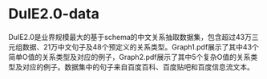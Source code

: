 # DuIE2.0-data
DuIE2.0是业界规模最大的基于schema的中文关系抽取数据集，包含超过43万三元组数据、21万中文句子及48个预定义的关系类型。Graph1.pdf展示了其中43个简单O值的关系类型及对应的例子，Graph2.pdf展示了其中5个复杂O值的关系类型及对应的例子。数据集中的句子来自百度百科、百度贴吧和百度信息流文本。
